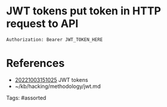 # JWT tokens put token in HTTP request to API
```http
Authorization: Bearer JWT_TOKEN_HERE
```

# References
- [20221003151025](/zet/20221003151025/) JWT tokens
- ~/kb/hacking/methodology/jwt.md

Tags:
    #assorted

